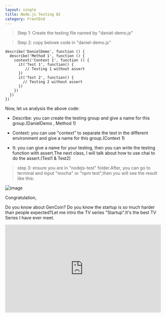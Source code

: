 ```yaml
---
layout: single
title: Node.js Testing 02
category: FrontEnd
---
```


> Step 1: Create the testing file named by
"daniel-demo.js"


> Step 2: copy belowe code in "daniel-demo.js"

```
describe('DanielDemo', function () {
  describe('Method 1', function () {
    context('Context 1', function () {
      it('Test 1', function() {
         // Testing 1 without assert
      })
      it('Test 2', function() {
        // Testing 2 without assert
      })
    })
  })
})
```


Now, let us analysis the above code:

- Describe: you can create the testing group and give a name for this group.(DanielDemo , Method 1)

- Context: you can use "context" to separate the text in the different environment and give a name for this group.(Context 1)

- It: you can give a name for your testing, then you can write the testing function with assert.The next class, I will talk about how to use chai to do the assert.(Test1 & Test2)



> step 3: ensure you are in "nodejs-test" folder.After, you can go to terminal and input "mocha" or "npm test",then you will see the result like this:

![image](http://i4.piimg.com/567571/240cfb3790e197a1.png)


Congratulation,


Do you know about GenCoin? Do you know the startup is so much harder than people expected?Let me intro the TV series "Startup".It's the best TV Series I have ever meet.

<div style="max-width:640px; margin:0 auto 10px;" >
<div
style="position: relative;
width:100%;
padding-bottom:56.25%;
height:0;">

<iframe style="position: absolute;top: 0;left: 0;width: 100%;height: 100%;" src="https://www.youtube.com/embed/yCf_MpXAXK8" frameborder="0" allowfullscreen></iframe>
</div>
</div>
